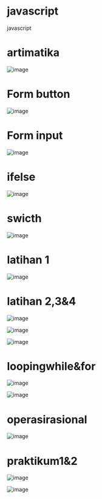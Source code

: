 # javascript
javascript
<h1>artimatika</h1>

![image](https://user-images.githubusercontent.com/88295945/132118554-2fad80dd-fd8c-4d6e-ad51-13a06ec30f86.png)
<h1>Form button</h1>

![image](https://user-images.githubusercontent.com/88295945/132118575-7de37ab4-cd26-47b3-b5c9-945f2a114967.png)
<h1>Form input</h1>

![image](https://user-images.githubusercontent.com/88295945/132118594-e200f7eb-cb21-4312-b491-84a8651d0089.png)
<h1>ifelse</h1>

![image](https://user-images.githubusercontent.com/88295945/132118594-e200f7eb-cb21-4312-b491-84a8651d0089.png)
<h1>swicth</h1>

![image](https://user-images.githubusercontent.com/88295945/132118616-77efd59d-0eea-4220-88bb-ec87dc039dbc.png)
<h1>latihan 1</h1>

![image](https://user-images.githubusercontent.com/88295945/132118628-41e192ab-e174-4d4c-935e-901b77934b74.png)
<h1>latihan 2,3&4</h1>

![image](https://user-images.githubusercontent.com/88295945/132118640-9d9dfaf2-e294-46f6-aaff-605b6fce4b41.png)

![image](https://user-images.githubusercontent.com/88295945/132118661-59329f55-3c89-4486-989e-dce19c0cd8f1.png)

![image](https://user-images.githubusercontent.com/88295945/132118672-f45dd61b-d519-49f0-b33f-395de2df8413.png)
<h1>loopingwhile&for</h1>

![image](https://user-images.githubusercontent.com/88295945/132118701-db8c28fb-031e-46d1-b5db-c37cfae9d616.png)

![image](https://user-images.githubusercontent.com/88295945/132118715-b5aef079-a5c0-4d24-8674-20dc2ef9957f.png)
<h1>operasirasional</h1>

![image](https://user-images.githubusercontent.com/88295945/132118737-5e5fd2c4-8a32-4adf-bfa1-033569ec5329.png)
<h1>praktikum1&2</h1>

![image](https://user-images.githubusercontent.com/88295945/132118762-1c8e4355-1d64-4c01-92d6-40ff3edea6e8.png)

![image](https://user-images.githubusercontent.com/88295945/132118770-23a16a7b-9b85-423a-8429-f00dfe80740b.png)
